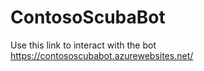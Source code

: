 # ContosoScubaBot
Use this link to interact with the bot https://contososcubabot.azurewebsites.net/
